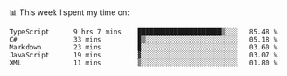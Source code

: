 📊 This week I spent my time on:
<!--START_SECTION:waka-->

```text
TypeScript      9 hrs 7 mins    █████████████████████▒░░░   85.48 %
C#              33 mins         █▒░░░░░░░░░░░░░░░░░░░░░░░   05.18 %
Markdown        23 mins         █░░░░░░░░░░░░░░░░░░░░░░░░   03.60 %
JavaScript      19 mins         ▓░░░░░░░░░░░░░░░░░░░░░░░░   03.07 %
XML             11 mins         ▒░░░░░░░░░░░░░░░░░░░░░░░░   01.80 %
```

<!--END_SECTION:waka-->

